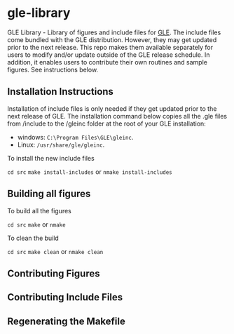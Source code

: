 # gle-library

GLE Library - Library of figures and include files for [GLE](http://glx.sourceforge.io).  The include files come bundled with the GLE distribution.  However, they may get updated prior to the next release.  This repo makes them available separately for users to modify and/or update outside of the GLE release schedule.  In addition, it enables users to contribute their own routines and sample figures.  See instructions below.

## Installation Instructions

Installation of include files is only needed if they get updated prior to the next release of GLE. The installation command below copies all the .gle files from /include to the /gleinc folder at the root of your GLE installation:

* windows: `C:\Program Files\GLE\gleinc`.
* Linux: `/usr/share/gle/gleinc`.

To install the new include files

 `cd src`
 `make install-includes` or `nmake install-includes`

## Building all figures

To build all the figures

  `cd src`
  `make` or `nmake`

To clean the build

  `cd src`
  `make clean` or `nmake clean`

## Contributing Figures


## Contributing Include Files


## Regenerating the Makefile
